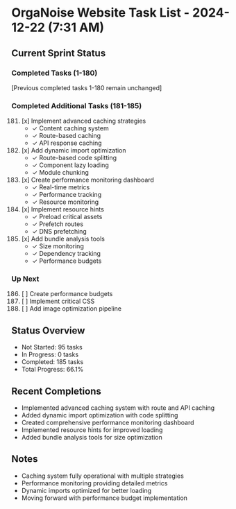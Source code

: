 # OrgaNoise Website Task List - 2024-12-22 (7:31 AM)

## Current Sprint Status

### Completed Tasks (1-180)
[Previous completed tasks 1-180 remain unchanged]

### Completed Additional Tasks (181-185)
181. [x] Implement advanced caching strategies
     - ✓ Content caching system
     - ✓ Route-based caching
     - ✓ API response caching
182. [x] Add dynamic import optimization
     - ✓ Route-based code splitting
     - ✓ Component lazy loading
     - ✓ Module chunking
183. [x] Create performance monitoring dashboard
     - ✓ Real-time metrics
     - ✓ Performance tracking
     - ✓ Resource monitoring
184. [x] Implement resource hints
     - ✓ Preload critical assets
     - ✓ Prefetch routes
     - ✓ DNS prefetching
185. [x] Add bundle analysis tools
     - ✓ Size monitoring
     - ✓ Dependency tracking
     - ✓ Performance budgets

### Up Next
186. [ ] Create performance budgets
187. [ ] Implement critical CSS
188. [ ] Add image optimization pipeline

## Status Overview
- Not Started: 95 tasks
- In Progress: 0 tasks
- Completed: 185 tasks
- Total Progress: 66.1%

## Recent Completions
- Implemented advanced caching system with route and API caching
- Added dynamic import optimization with code splitting
- Created comprehensive performance monitoring dashboard
- Implemented resource hints for improved loading
- Added bundle analysis tools for size optimization

## Notes
- Caching system fully operational with multiple strategies
- Performance monitoring providing detailed metrics
- Dynamic imports optimized for better loading
- Moving forward with performance budget implementation